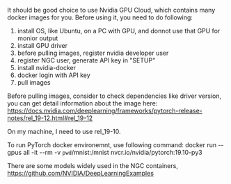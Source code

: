
It should be good choice to use Nvidia GPU Cloud, which contains many docker images for you. Before using it, you need to do following:

1. install OS, like Ubuntu, on a PC with GPU, and donnot use that GPU for monior output
2. install GPU driver
3. before pulling images, register nvidia developer user 
4. register NGC user, generate API key in "SETUP"
4. install nvidia-docker
6. docker login with API key
7. pull images

Before pulling images, consider to check dependencies like driver version, you can get detail information about the image here:
https://docs.nvidia.com/deeplearning/frameworks/pytorch-release-notes/rel_19-12.html#rel_19-12

On my machine, I need to use rel_19-10.

To run PyTorch docker environemnt, use following command:
docker run --gpus all -it --rm -v `pwd`/mnist:/mnist nvcr.io/nvidia/pytorch:19.10-py3

There are some models widely used in the NGC containers, https://github.com/NVIDIA/DeepLearningExamples
